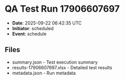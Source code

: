 # QA Test Run 17906607697

- **Date**: 2025-09-22 06:42:35 UTC
- **Initiator**: scheduled
- **Event**: schedule

## Files
- summary.json - Test execution summary
- results-17906607697.xlsx - Detailed test results
- metadata.json - Run metadata
